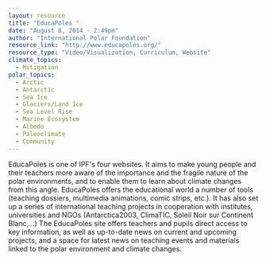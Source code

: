 ```yaml
---
layout: resource
title: "EducaPoles "
date: "August 8, 2014 - 2:49pm"
author: "International Polar Foundation"
resource_link: "http://www.educapoles.org/"
resource_type: "Video/Visualization, Curriculum, Website"
climate_topics:
  - Mitigation
polar_topics:
  - Arctic
  - Antarctic
  - Sea Ice
  - Glaciers/Land Ice
  - Sea Level Rise
  - Marine Ecosystem
  - Albedo
  - Paleoclimate
  - Community
---
```


EducaPoles is one of IPF's four websites. It aims to make young people and their teachers more aware of the importance and the fragile nature of the polar environments, and to enable them to learn about climate changes from this angle.
EducaPoles offers the educational world a number of tools (teaching dossiers, multimedia animations, comic strips, etc.). It has also set up a series of international teaching projects in cooperation with institutes, universities and NGOs (Antarctica2003, ClimaTIC, Soleil Noir sur Continent Blanc,...)
The EducaPoles site offers teachers and pupils direct access to key information, as well as up-to-date news on current and upcoming projects, and a space for latest news on teaching events and materials linked to the polar environment and climate changes.

